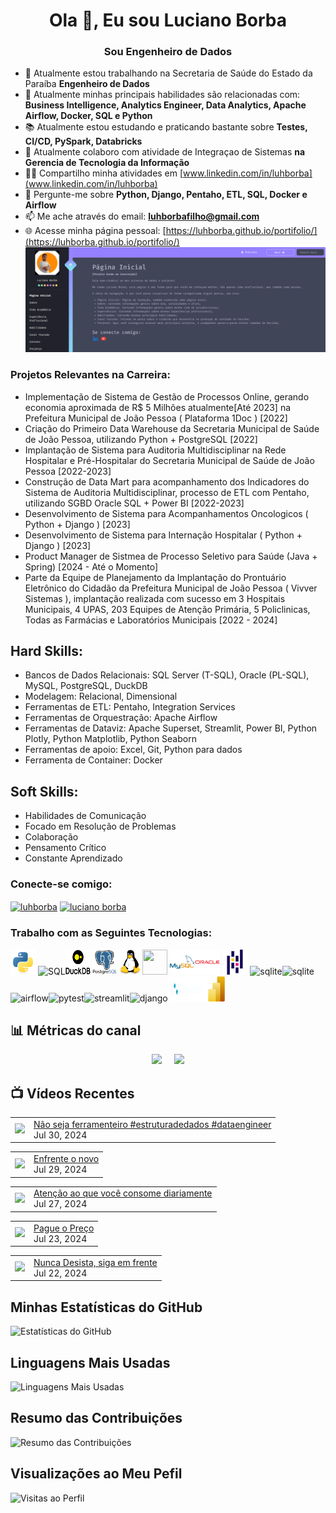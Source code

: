 <h1 align="center">Ola 👋, Eu sou Luciano Borba</h1>
<h3 align="center">Sou Engenheiro de Dados</h3>

- 🔭 Atualmente estou trabalhando na Secretaria de Saúde do Estado da Paraíba **Engenheiro de Dados**
- 🌱 Atualmente minhas principais habilidades são relacionadas com: **Business Intelligence, Analytics Engineer, Data Analytics, Apache Airflow, Docker, SQL e Python**
- 📚 Atualmente estou estudando e praticando bastante sobre  **Testes, CI/CD, PySpark, Databricks**
- 👯 Atualmente colaboro com atividade de Integraçao de Sistemas **na Gerencia de Tecnologia da Informação**
- 👨‍💻 Compartilho minha atividades em [www.linkedin.com/in/luhborba](www.linkedin.com/in/luhborba)
- 💬 Pergunte-me sobre **Python, Django, Pentaho, ETL, SQL, Docker e Airflow**
- 📫 Me ache através do email: **luhborbafilho@gmail.com**
- 🌐	Acesse minha página pessoal: [https://luhborba.github.io/portifolio/](https://luhborba.github.io/portifolio/)
![Imagem Portifolio](/assets/portifolio.png)

<h3 align="left">Projetos Relevantes na Carreira:</h3>

  -  Implementação de Sistema de Gestão de Processos Online, gerando economia aproximada de R$ 5 Milhões atualmente[Até 2023] na Prefeitura Municipal de João Pessoa ( Plataforma 1Doc ) [2022] 
  -  Criação do Primeiro Data Warehouse da Secretaria Municipal de Saúde de João Pessoa, utilizando Python + PostgreSQL [2022] 
  -  Implantação de Sistema para Auditoria Multidisciplinar na Rede Hospitalar e Pré-Hospitalar do Secretaria Municipal de Saúde de João Pessoa [2022-2023]
  -  Construção de Data Mart para acompanhamento dos Indicadores do Sistema de Auditoria Multidisciplinar, processo de ETL com Pentaho, utilizando SGBD Oracle SQL + Power BI [2022-2023]
  -  Desenvolvimento de Sistema para Acompanhamentos Oncologicos ( Python + Django ) [2023]
  -  Desenvolvimento de Sistema para Internação Hospitalar ( Python + Django ) [2023]
  -  Product Manager de Sistmea de Processo Seletivo para Saúde (Java + Spring) [2024 - Até o Momento]
  -  Parte da Equipe de Planejamento da Implantação do Prontuário Eletrônico do Cidadão da Prefeitura Municipal de João Pessoa ( Vivver Sistemas ), implantação realizada com sucesso em 3 Hospitais Municipais, 4 UPAS, 203 Equipes de Atenção Primária, 5 Policlinicas, Todas as Farmácias e Laboratórios Municipais [2022 - 2024]

## Hard Skills:
- Bancos de Dados Relacionais: SQL Server (T-SQL), Oracle (PL-SQL), MySQL, PostgreSQL, DuckDB
- Modelagem: Relacional, Dimensional
- Ferramentas de ETL: Pentaho, Integration Services
- Ferramentas de Orquestração: Apache Airflow
- Ferramentas de Dataviz: Apache Superset, Streamlit, Power BI, Python Plotly, Python Matplotlib, Python Seaborn
- Ferramentas de apoio: Excel, Git, Python para dados
- Ferramenta de Container: Docker

## Soft Skills:
- Habilidades de Comunicação
- Focado em Resolução de Problemas
- Colaboração
- Pensamento Crítico
- Constante Aprendizado


<h3 align="left">Conecte-se comigo:</h3>
<p align="left">
<a href="https://linkedin.com/in/luhborba" target="blank"><img align="center" src="https://raw.githubusercontent.com/rahuldkjain/github-profile-readme-generator/master/src/images/icons/Social/linked-in-alt.svg" alt="luhborba" height="30" width="40" /></a>
<a href="https://www.youtube.com/@luhborba" target="blank"><img align="center" src="https://raw.githubusercontent.com/rahuldkjain/github-profile-readme-generator/master/src/images/icons/Social/youtube.svg" alt="luciano borba" height="30" width="40" /></a>
</p>

<h3 align="left">Trabalho com as Seguintes Tecnologias: </h3>
<p align="left"> <!-- Python--><img src="https://raw.githubusercontent.com/devicons/devicon/master/icons/python/python-original.svg" alt="python" width="40" height="40"/><!-- SQL-->  <img src="https://cdn.jsdelivr.net/gh/devicons/devicon@latest/icons/azuresqldatabase/azuresqldatabase-original.svg"  alt="SQL" width="40" height="40"/><!--DuckDB--><img src="assets/duckdb.png" alt="streamlit" width="40" height="40"><!--Postgres--> <img src="https://raw.githubusercontent.com/devicons/devicon/master/icons/postgresql/postgresql-original-wordmark.svg" alt="postgresql" width="40" height="40"/><!--Linux--><img src="https://raw.githubusercontent.com/devicons/devicon/master/icons/linux/linux-original.svg" alt="linux" width="40" height="40"/><!--Docker--><img src="https://cdn.jsdelivr.net/gh/devicons/devicon@latest/icons/docker/docker-original.svg"  width="40" height="40"/><!-- MySQL-->         <img src="https://raw.githubusercontent.com/devicons/devicon/master/icons/mysql/mysql-original-wordmark.svg" alt="mysql" width="40" height="40"/><!-- Oracle--><img src="https://raw.githubusercontent.com/devicons/devicon/master/icons/oracle/oracle-original.svg" alt="oracle" width="40" height="40"/> <!--Pands--> <img src="https://raw.githubusercontent.com/devicons/devicon/2ae2a900d2f041da66e950e4d48052658d850630/icons/pandas/pandas-original.svg" alt="pandas" width="40" height="40"/> <!--SQLite-->  <img src="https://www.vectorlogo.zone/logos/sqlite/sqlite-icon.svg" alt="sqlite" width="40" height="40"/><!--SQLAlchemy--><img src="https://cdn.jsdelivr.net/gh/devicons/devicon@latest/icons/sqlalchemy/sqlalchemy-original.svg"  alt="sqlite" width="40" height="40"/><!--Airflow--><img src="https://cdn.jsdelivr.net/gh/devicons/devicon@latest/icons/apacheairflow/apacheairflow-original-wordmark.svg"   alt="airflow" width="40" height="40"/><!--Pytest--><img src="https://cdn.jsdelivr.net/gh/devicons/devicon@latest/icons/pytest/pytest-original-wordmark.svg" alt="pytest" width="40" height="40"/><!--Streamlit--><img src="https://cdn.jsdelivr.net/gh/devicons/devicon@latest/icons/streamlit/streamlit-original-wordmark.svg" alt="streamlit" width="60" height="40"/><!--Django--><img src="https://cdn.jsdelivr.net/gh/devicons/devicon@latest/icons/django/django-plain.svg" alt="django" width="40" height="40"/><!--Superset --><img src="assets/superset.png" alt="streamlit" width="60" height="40"><!--PowerBI--><img src="assets/pbi.png" alt="PBI" width="35" height="40"></p>

## 📊 Métricas do canal

<div style="display: flex; justify-content: center;">
  <div style="margin-right: 10px;">
    <a href="http://youtube.com/@luhborba?sub_confirmation=1">
      <img src="https://img.shields.io/youtube/channel/subscribers/UCN16u-GFjdNmVWlxBZvRqsQ" />
    </a>
  </div>
  <div style="margin-left: 10px;">
    <a href="http://youtube.com/@luhborba?sub_confirmation=1">
      <img src="https://img.shields.io/youtube/channel/views/UCN16u-GFjdNmVWlxBZvRqsQ" />
    </a>
  </div>
</div>

## 📺 Vídeos Recentes

<!-- YOUTUBE:START --><table><tr><td><a href="https://www.youtube.com/watch?v=XbUqbRNh8gk"><img width="140px" src="https://i.ytimg.com/vi/XbUqbRNh8gk/mqdefault.jpg"></a></td>
<td><a href="https://www.youtube.com/watch?v=XbUqbRNh8gk">Não seja ferramenteiro #estruturadedados #dataengineer</a><br/>Jul 30, 2024</td></tr></table>
<table><tr><td><a href="https://www.youtube.com/watch?v=qo16C_iOIJA"><img width="140px" src="https://i.ytimg.com/vi/qo16C_iOIJA/mqdefault.jpg"></a></td>
<td><a href="https://www.youtube.com/watch?v=qo16C_iOIJA">Enfrente o novo</a><br/>Jul 29, 2024</td></tr></table>
<table><tr><td><a href="https://www.youtube.com/watch?v=Bg-C_Z0ngO8"><img width="140px" src="https://i.ytimg.com/vi/Bg-C_Z0ngO8/mqdefault.jpg"></a></td>
<td><a href="https://www.youtube.com/watch?v=Bg-C_Z0ngO8">Atenção ao que você consome diariamente</a><br/>Jul 27, 2024</td></tr></table>
<table><tr><td><a href="https://www.youtube.com/watch?v=t1-WEY-55SE"><img width="140px" src="https://i.ytimg.com/vi/t1-WEY-55SE/mqdefault.jpg"></a></td>
<td><a href="https://www.youtube.com/watch?v=t1-WEY-55SE">Pague o Preço</a><br/>Jul 23, 2024</td></tr></table>
<table><tr><td><a href="https://www.youtube.com/watch?v=iyX43o3hE88"><img width="140px" src="https://i.ytimg.com/vi/iyX43o3hE88/mqdefault.jpg"></a></td>
<td><a href="https://www.youtube.com/watch?v=iyX43o3hE88">Nunca Desista, siga em frente</a><br/>Jul 22, 2024</td></tr></table>
<!-- YOUTUBE:END -->

<div>
  
## Minhas Estatísticas do GitHub

![Estatísticas do GitHub](https://github-readme-stats.vercel.app/api?username=luhborba&show_icons=true&theme=shadow_blue)

## Linguagens Mais Usadas
![Linguagens Mais Usadas](https://github-readme-stats.vercel.app/api/top-langs/?username=luhborba&layout=compact&theme=shadow_blue)

## Resumo das Contribuições

![Resumo das Contribuições](https://github-readme-streak-stats.herokuapp.com/?user=luhborba&theme=shadow_blue)

## Visualizações ao Meu Pefil
![Visitas ao Perfil](https://komarev.com/ghpvc/?username=luhborba&color=blueviolet)

</div>

